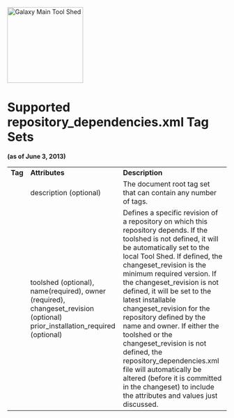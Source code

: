<div class='center'> <a href='http://toolshed.g2.bx.psu.edu'><img src="/src/images/logos/ToolShed.jpg" alt="Galaxy Main Tool Shed" height="174" /></a> </div>

# Supported repository_dependencies.xml Tag Sets

**(as of June 3, 2013)**

<table>
  <tr>
    <td> <strong>Tag</strong></td>
    <td> <strong>Attributes</strong></td>
    <td> <strong>Description</strong></td>
  </tr>
  <tr>
    <td> <code><repositories></code></td>
    <td> description (optional)</td>
    <td> The document root tag set that can contain any number of <code><repository></code> tags.</td>
  </tr>
  <tr>
    <td> <code><repository></code></td>
    <td> toolshed (optional), name(required), owner (required), changeset_revision (optional) prior_installation_required (optional)</td>
    <td> Defines a specific revision of a repository on which this repository depends.  If the toolshed is not defined, it will be automatically set to the local Tool Shed.  If defined, the changeset_revision is the minimum required version.  If the changeset_revision is not defined, it will be set to the latest installable changeset_revision for the repository defined by the name and owner.  If either the toolshed or the changeset_revision is not defined, the repository_dependencies.xml file will automatically be altered (before it is committed in the changeset) to include the attributes and values just discussed.</td>
  </tr>
</table>

